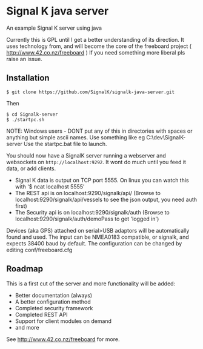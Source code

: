 Signal K java server
=================================================

An example Signal K server using java

Currently this is GPL until I get a better understanding of its direction. It uses technology from, and will become the core of the freeboard project ( http://www.42.co.nz/freeboard ) 
If you need something more liberal pls raise an issue.

Installation
------------

```shell
$ git clone https://github.com/SignalK/signalk-java-server.git
```

Then

```shell
$ cd Signalk-server
$ ./startpc.sh
```
NOTE: Windows users - DONT put any of this in directories with spaces or anything but simple ascii names. Use something like eg C:\dev\SignalK-server
Use the startpc.bat file to launch. 

You should now have a SignalK server running a webserver and websockets on `http://localhost:9292`. It wont do much until you feed it data, or add clients.
* Signal K data is output on TCP port 5555. On linux you can watch this with '$ ncat localhost 5555'
* The REST api is on localhost:9290/signalk/api/ (Browse to localhost:9290/signalk/api/vessels to see the json output, you need auth first)
* The Security api is on localhost:9290/signalk/auth (Browse to localhost:9290/signalk/auth/demoPass to get 'logged in')

Devices (aka GPS) attached on serial>USB adaptors will be automatically found and used. The input can be NMEA0183 compatible, or signalk, and expects 38400 baud by default. The configuration can be changed by editing conf/freeboard.cfg

Roadmap
-------
This is a first cut of the server and more functionality will be added:
* Better documentation (always)
* A better configuration method
* Completed security framework
* Completed REST API
* Support for client modules on demand
* and more


See http://www.42.co.nz/freeboard for more.